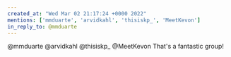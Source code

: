 ```yaml
---
created_at: "Wed Mar 02 21:17:24 +0000 2022"
mentions: ['mmduarte', 'arvidkahl', 'thisiskp_', 'MeetKevon']
in_reply_to: @mmduarte
---
```


@mmduarte @arvidkahl @thisiskp_ @MeetKevon That's a fantastic group!